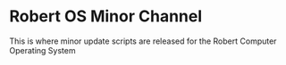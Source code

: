 # Robert OS Minor Channel
This is where minor update scripts are released for the Robert Computer Operating System
